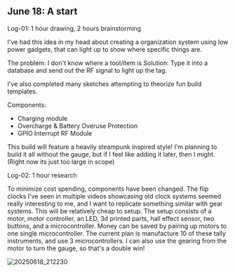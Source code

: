 ## June 18: A start

Log-01: 1 hour drawing, 2 hours brainstorming

I've had this idea in my head about creating a organization system using low power gadgets, that can light up to show where specific things are.

The problem: I don't know where a tool/item is
Solution: Type it into a database and send out the RF signal to light up the tag.

I've also completed many sketches attempting to theorize fun build templates.

Components:

- Charging module
- Overcharge & Battery Overuse Protection
- GPIO Interrupt RF Module

This build will feature a heavily steampunk inspired style! I'm planning to build it all without the gauge, but if I feel like adding it later, then I might. (Right now its just too large in scope)

Log-02: 1 hour research

To minimize cost spending, components have been changed. The flip clocks I've seen in multiple videos showcasing old clock systems seemed really interesting to me, and I want to replicate something similar with gear systems. This will be relatively cheap to setup. The setup consists of a motor, motor controller, an LED, 3d printed parts, hall effect sensor, two buttons, and a microcontroller. Money can be saved by pairing up motors to one single microcontroller. The current plan is manufacture 10 of these tally instruments, and use 3 microcontrollers. I can also use the gearing from the motor to turn the gauge, so that's a double win!

![20250618_212230](https://github.com/user-attachments/assets/6d6c0aa3-07fe-4c75-ae9c-617cdc330946)
